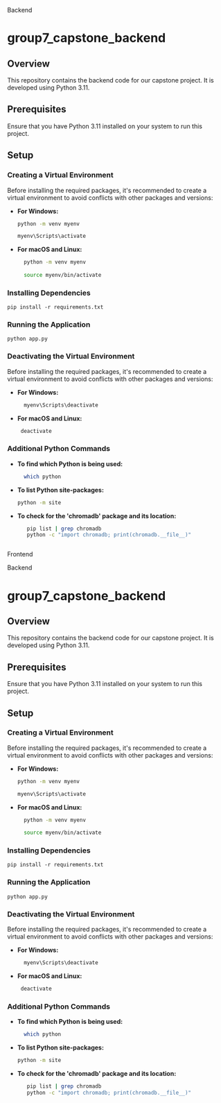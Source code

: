 Backend

# group7_capstone_backend

## Overview
This repository contains the backend code for our capstone project. It is developed using Python 3.11.

## Prerequisites
Ensure that you have Python 3.11 installed on your system to run this project.

## Setup

### Creating a Virtual Environment
Before installing the required packages, it's recommended to create a virtual environment to avoid conflicts with other packages and versions:

- **For Windows:**
  ```bash
  python -m venv myenv

  myenv\Scripts\activate

- **For  macOS and Linux:**
  ```bash
    python -m venv myenv
    
    source myenv/bin/activate

### Installing Dependencies
    pip install -r requirements.txt

### Running the Application
    python app.py

### Deactivating the Virtual Environment

Before installing the required packages, it's recommended to create a virtual environment to avoid conflicts with other packages and versions:

- **For Windows:**
  ```bash
    myenv\Scripts\deactivate

- **For  macOS and Linux:**
  ```bash
   deactivate

### Additional Python Commands
- **To find which Python is being used:**
  ```bash
    which python

- **To list Python site-packages:**
     ```bash
    python -m site
- **To check for the 'chromadb' package and its location:**
     ```bash
        pip list | grep chromadb
        python -c "import chromadb; print(chromadb.__file__)"



Frontend

Backend

# group7_capstone_backend

## Overview
This repository contains the backend code for our capstone project. It is developed using Python 3.11.

## Prerequisites
Ensure that you have Python 3.11 installed on your system to run this project.

## Setup

### Creating a Virtual Environment
Before installing the required packages, it's recommended to create a virtual environment to avoid conflicts with other packages and versions:

- **For Windows:**
  ```bash
  python -m venv myenv

  myenv\Scripts\activate

- **For  macOS and Linux:**
  ```bash
    python -m venv myenv
    
    source myenv/bin/activate

### Installing Dependencies
    pip install -r requirements.txt

### Running the Application
    python app.py

### Deactivating the Virtual Environment

Before installing the required packages, it's recommended to create a virtual environment to avoid conflicts with other packages and versions:

- **For Windows:**
  ```bash
    myenv\Scripts\deactivate

- **For  macOS and Linux:**
  ```bash
   deactivate

### Additional Python Commands
- **To find which Python is being used:**
  ```bash
    which python

- **To list Python site-packages:**
     ```bash
    python -m site
- **To check for the 'chromadb' package and its location:**
     ```bash
        pip list | grep chromadb
        python -c "import chromadb; print(chromadb.__file__)"
